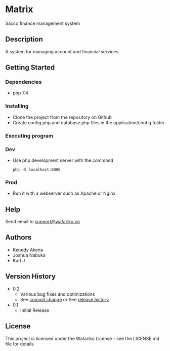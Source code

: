 # Matrix

Sacco finance management system

## Description

A system for managing account and financial services

## Getting Started

### Dependencies

* php 7.4

### Installing

* Clone the project from the repository on Github
* Create config.php and database.php files in the application/config folder

### Executing program

### Dev
* Use php development server with the command 

    ```php -S localhost:8000```

### Prod
* Run it with a webserver such as Apache or Nginx

## Help

Send email to support@wafariko.co

## Authors

* Kenedy Akena
* Joshua Nabuka
* Karl J

## Version History

* 0.2
    * Various bug fixes and optimizations
    * See [commit change]() or See [release history]()
* 0.1
    * Initial Release

## License

This project is licensed under the Wafariko License - see the LICENSE.md file for details